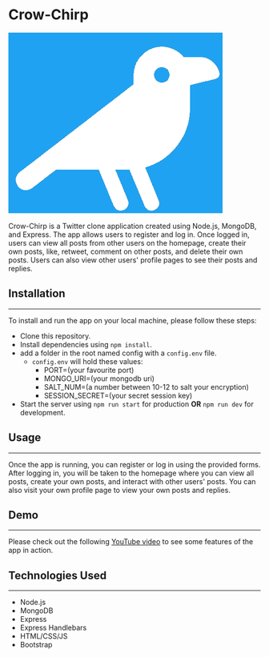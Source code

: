 # Crow-Chirp

![logo](public/images/logo.png)

Crow-Chirp is a Twitter clone application created using Node.js, MongoDB, and Express. The app allows users to register and log in. Once logged in, users can view all posts from other users on the homepage, create their own posts, like, retweet, comment on other posts, and delete their own posts. Users can also view other users' profile pages to see their posts and replies.

## Installation

---

To install and run the app on your local machine, please follow these steps:

- Clone this repository.
- Install dependencies using ``npm install``.
- add a folder in the root named config with a ``config.env`` file.
  - ``config.env`` will hold these values:
    - PORT=(your favourite port)
    - MONGO_URI=(your mongodb uri)
    - SALT_NUM=(a number between 10-12 to salt your encryption)
    - SESSION_SECRET=(your secret session key)
- Start the server using ``npm run start`` for production **OR** ``npm run dev`` for development.

## Usage

---

Once the app is running, you can register or log in using the provided forms. After logging in, you will be taken to the homepage where you can view all posts, create your own posts, and interact with other users' posts. You can also visit your own profile page to view your own posts and replies.

## Demo

---

Please check out the following [YouTube video](https://www.youtube.com/watch?v=3k2u6msKie4) to see some features of the app in action.

## Technologies Used

---

- Node.js
- MongoDB
- Express
- Express Handlebars
- HTML/CSS/JS
- Bootstrap
